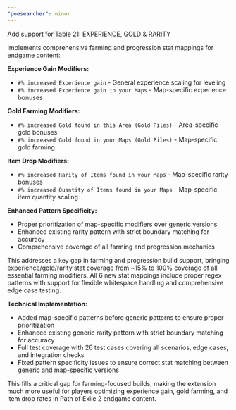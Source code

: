 ```yaml
---
"poesearcher": minor
---
```


Add support for Table 21: EXPERIENCE, GOLD & RARITY

Implements comprehensive farming and progression stat mappings for endgame content:

**Experience Gain Modifiers:**
- `#% increased Experience gain` - General experience scaling for leveling
- `#% increased Experience gain in your Maps` - Map-specific experience bonuses

**Gold Farming Modifiers:**
- `#% increased Gold found in this Area (Gold Piles)` - Area-specific gold bonuses
- `#% increased Gold found in your Maps (Gold Piles)` - Map-specific gold farming

**Item Drop Modifiers:**
- `#% increased Rarity of Items found in your Maps` - Map-specific rarity bonuses
- `#% increased Quantity of Items found in your Maps` - Map-specific item quantity scaling

**Enhanced Pattern Specificity:**
- Proper prioritization of map-specific modifiers over generic versions
- Enhanced existing rarity pattern with strict boundary matching for accuracy
- Comprehensive coverage of all farming and progression mechanics

This addresses a key gap in farming and progression build support, bringing experience/gold/rarity stat coverage from ~15% to 100% coverage of all essential farming modifiers. All 6 new stat mappings include proper regex patterns with support for flexible whitespace handling and comprehensive edge case testing.

**Technical Implementation:**
- Added map-specific patterns before generic patterns to ensure proper prioritization
- Enhanced existing generic rarity pattern with strict boundary matching for accuracy
- Full test coverage with 26 test cases covering all scenarios, edge cases, and integration checks
- Fixed pattern specificity issues to ensure correct stat matching between generic and map-specific versions

This fills a critical gap for farming-focused builds, making the extension much more useful for players optimizing experience gain, gold farming, and item drop rates in Path of Exile 2 endgame content.